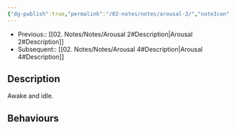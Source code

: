 ```yaml
---
{"dg-publish":true,"permalink":"/02-notes/notes/arousal-3/","noteIcon":"","created":"2023-12-02T16:39:01.000-04:00","updated":"2024-08-11T20:30:43.423-03:00"}
---
```


- Previous:: [[02. Notes/Notes/Arousal 2#Description\|Arousal 2#Description]]
- Subsequent:: [[02. Notes/Notes/Arousal 4#Description\|Arousal 4#Description]]
## Description
Awake and idle.

## Behaviours